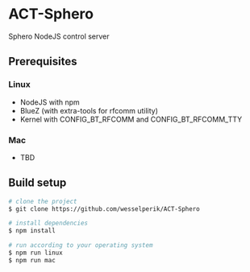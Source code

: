# ACT-Sphero

Sphero NodeJS control server

## Prerequisites
### Linux
* NodeJS with npm
* BlueZ (with extra-tools for rfcomm utility)
* Kernel with CONFIG_BT_RFCOMM and CONFIG_BT_RFCOMM_TTY

### Mac
* TBD

## Build setup
``` bash
# clone the project
$ git clone https://github.com/wesselperik/ACT-Sphero

# install dependencies
$ npm install

# run according to your operating system
$ npm run linux
$ npm run mac
```
